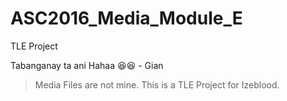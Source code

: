 # ASC2016_Media_Module_E
TLE Project

Tabanganay ta ani Hahaa :laughing::laughing:  - Gian
> Media Files are not mine. 
> This is a TLE Project for Izeblood.
